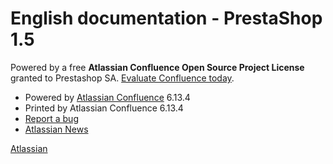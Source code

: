 # English documentation - PrestaShop 1.5

 Powered by a free **Atlassian Confluence Open Source Project License** granted to Prestashop SA. [Evaluate Confluence today](http://www.atlassian.com/c/conf/11461).  


* Powered by [Atlassian Confluence](http://www.atlassian.com/software/confluence) 6.13.4
* Printed by Atlassian Confluence 6.13.4
* [Report a bug](https://support.atlassian.com/help/confluence)
* [Atlassian News](http://www.atlassian.com/about/connected.jsp?s_kwcid=Confluence-stayintouch)

[Atlassian](http://www.atlassian.com/)

